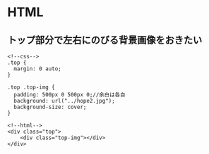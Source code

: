# HTML

## トップ部分で左右にのびる背景画像をおきたい
```
<!--css-->
.top {
  margin: 0 auto;
}

.top .top-img {
  padding: 500px 0 500px 0;//余白は各自
  background: url("../hope2.jpg");
  background-size: cover;
}

<!--html-->
<div class="top">
	<div class="top-img"></div>
</div>
```
